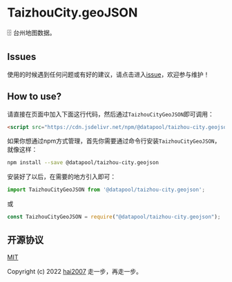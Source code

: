 # TaizhouCity.geoJSON
🗄️ 台州地图数据。

## Issues
使用的时候遇到任何问题或有好的建议，请点击进入[issue](https://github.com/hai2007/datapool/issues)，欢迎参与维护！

## How to use?

请直接在页面中加入下面这行代码，然后通过```TaizhouCityGeoJSON```即可调用：

```html
<script src="https://cdn.jsdelivr.net/npm/@datapool/taizhou-city.geojson@1"></script>
```

如果你想通过npm方式管理，首先你需要通过命令行安装``````TaizhouCityGeoJSON``````，就像这样：

```bash
npm install --save @datapool/taizhou-city.geojson
```

安装好了以后，在需要的地方引入即可：

```js
import TaizhouCityGeoJSON from '@datapool/taizhou-city.geojson';
```

或

```js
const TaizhouCityGeoJSON = require("@datapool/taizhou-city.geojson");
```

开源协议
---------------------------------------
[MIT](https://github.com/hai2007/datapool/blob/master/LICENSE)

Copyright (c) 2022 [hai2007](https://hai2007.gitee.io/sweethome/) 走一步，再走一步。
